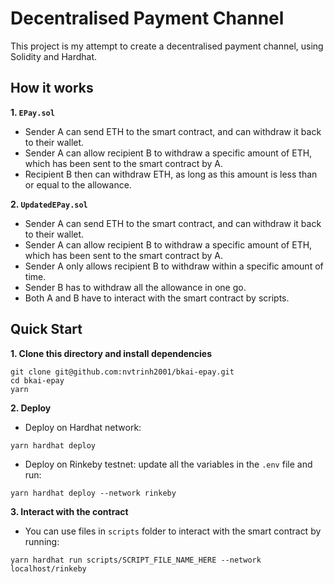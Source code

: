 # Decentralised Payment Channel

This project is my attempt to create a decentralised payment channel, using Solidity and Hardhat.

## How it works

**1. `EPay.sol`**

- Sender A can send ETH to the smart contract, and can withdraw it back to their wallet.
- Sender A can allow recipient B to withdraw a specific amount of ETH, which has been sent to the smart contract by A.
- Recipient B then can withdraw ETH, as long as this amount is less than or equal to the allowance.

**2. `UpdatedEPay.sol`**

- Sender A can send ETH to the smart contract, and can withdraw it back to their wallet.
- Sender A can allow recipient B to withdraw a specific amount of ETH, which has been sent to the smart contract by A.
- Sender A only allows recipient B to withdraw within a specific amount of time.
- Sender B has to withdraw all the allowance in one go.
- Both A and B have to interact with the smart contract by scripts.

## Quick Start

**1. Clone this directory and install dependencies**

```
git clone git@github.com:nvtrinh2001/bkai-epay.git
cd bkai-epay
yarn
```

**2. Deploy**

- Deploy on Hardhat network:

```
yarn hardhat deploy
```

- Deploy on Rinkeby testnet: update all the variables in the `.env` file and run:

```
yarn hardhat deploy --network rinkeby
```

**3. Interact with the contract**

- You can use files in `scripts` folder to interact with the smart contract by running:

```
yarn hardhat run scripts/SCRIPT_FILE_NAME_HERE --network localhost/rinkeby
```
